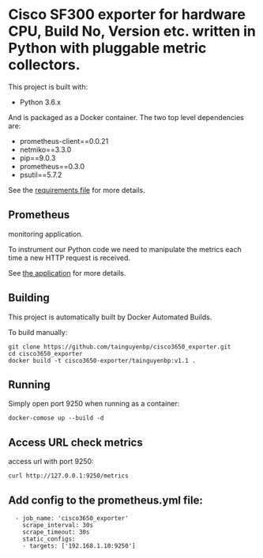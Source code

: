 # Cisco SF300 exporter for hardware CPU, Build No, Version etc. written in Python with pluggable metric collectors.
This project is built with:

- Python 3.6.x

And is packaged as a Docker container. The two top level dependencies are:

- prometheus-client==0.0.21
- netmiko==3.3.0
- pip==9.0.3
- prometheus==0.3.0
- psutil==5.7.2



See the [requirements file](./requirements.txt) for more details.

## Prometheus

monitoring application.

To instrument our Python code we need to manipulate the metrics each
time a new HTTP request is received.

See [the application](./cisco3650_exporter.py) for more details.

## Building

This project is automatically built by Docker Automated Builds.

To build manually:
```
git clone https://github.com/tainguyenbp/cisco3650_exporter.git
cd cisco3650_exporter
docker build -t cisco3650-exporter/tainguyenbp:v1.1 .
```

## Running

Simply open port 9250 when running as a container:

`docker-comose up --build -d`

## Access URL check metrics

access url with port 9250:

`curl http://127.0.0.1:9250/metrics`

## Add config to the prometheus.yml file:

```
  - job_name: 'cisco3650_exporter'
    scrape_interval: 30s
    scrape_timeout: 30s
    static_configs:
    - targets: ['192.168.1.10:9250']
```

